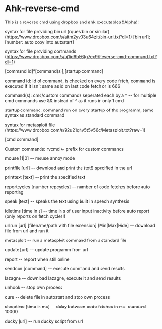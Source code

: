 # Ahk-reverse-cmd

This is a reverse cmd using dropbox and ahk executables !!Alpha!!

syntax for file providing bin url (rquestbin or similar) (https://www.dropbox.com/s/aitm2yv03u64zit/bin-url.txt?dl=1)
[bin url];[number: auto copy into autostart]



syntax for file providing commands (https://www.dropbox.com/s/uj1id6b56tg7ex9/Reverse-cmd-command.txt?dl=1)

[command id]°[command(s)];[startup command]

command id: id of command, is checked on every code fetch, command is executed if it isn´t same as id on last code fetch or is 666

command(s): cmd/custom commands seperated each by a ^
-- for multiple cmd commands use && instead of ^ as it runs in only 1 cmd

startup command: command run on every startup of the programm, same syntax as standard command



syntax for metasploit file (https://www.dropbox.com/s/92u21ghy5t5v56c/Metasploit.txt?raw=1)

[cmd command]



Custom commands:
rvcmd <- prefix for custom commands

mouse [1|0] -- mouse annoy mode

printfile [url] -- download and print the (txt!) specified in the url

printtext [text] -- print the specified text

reportcycles [number repcycles] -- number of code fetches before auto reporting

speak [text] -- speaks the text using built in speech synthesis

idletime [time in s] -- time in s of user input inactivity before auto report (only reports on fetch cycles!)

urlrun [url] [filename/path with file extension] [Min|Max|Hide] -- download file from url and run it

metasploit -- run a metasploit command from a standard file

update [url] -- update programm from url

report -- report when still online

sendcon [command] -- execute command and send results

lazagne -- download lazagne, execute it and send results

unhook -- stop own process

cure -- delete file in autostart and stop own process

sleeptime [time in ms] -- delay between code fetches in ms -standard 10000

ducky [url] -- run ducky script from url
